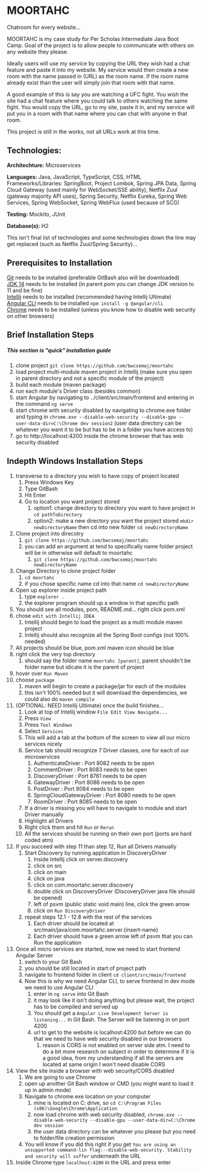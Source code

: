 # MOORTAHC
Chatroom for every website...

MOORTAHC is my case study for Per Scholas Intermediate Java Boot Camp. Goal of the project is to allow people to communicate with others on any website they please. 

Ideally users will use my service by copying the URL they wish had a chat feature and paste it into my website. My service would then create a new room with the name passed in (URL) as the room name. If the room name already exist than the user will simply join that room with that name.

A good example of this is say you are watching a UFC fight. You wish the site had a chat feature where you could talk to others watching the same fight. You would copy the URL, go to my site, paste it in, and my service will put you in a room with that name where you can chat with anyone in that room.

This project is still in the works, not all URLs work at this time.

## Technologies:

**Architechture:** Microservices

**Languages:** Java, JavaScript, TypeScript, CSS, HTML
Frameworks/Libraries: SpringBoot, Project Lombok, Spring JPA Data, Spring Cloud Gateway (used mainly for WebSocket/SSE ability), Netflix Zuul (gateway majority API uses), Spring Security, Netflix Eureka, Spring Web Services, Spring WebSocket, Spring WebFlux (used because of SCG)

**Testing:** Mockito, JUnit

**Database(s):** H2

This isn't final list of technologies and some technologies down the line may get replaced (such as Netflix Zuul/Spring Security)...

## Prerequisites to Installation
[Git](https://git-scm.com/downloads) needs to be installed (preferable GitBash also will be downloaded)\
[JDK 14](https://www.azul.com/downloads/zulu-community/?architecture=x86-64-bit&package=jdk) needs to be installed (in parent pom you can change JDK version to 11 and be fine)\
[Intellij](https://www.jetbrains.com/idea/download/#section=windows) needs to be installed (recommended having Intellij Ultimate)\
[Angular CLI](https://angular.io/cli) needs to be installed `npm install -g @angular/cli`\
[Chrome](https://www.google.com/chrome/) needs to be installed (unless you know how to disable web security on other browsers)

## Brief Installation Steps
##### This section is "quick" installation guide
1. clone project `git clone https://github.com/bwcsemaj/moortahc`
2. load project multi-module maven project in Intellij (make sure you open in parent directory and not a specific module of the project)
3. build each module (maven package)
4. run each module's Driver class (besides common)
5. start Angular by navigating to ../client/src/main/frontend and entering in the command `ng serve`
6. start chrome with security disabled by navigating to chrome.exe folder and typing in `chrome.exe --disable-web-security --disable-gpu --user-data-dir=C:\Chrome dev session2` (user data directory can be whatever you want it to be but has to be in a folder you have access to)
7. go to http://localhost:4200 inside the chrome browser that has web security disabled

## Indepth Windows Installation Steps
1. transverse to a directory you wish to have copy of project located
    1. Press Windows Key
    2. Type GitBash
    3. Hit Enter
    4. Go to location you want project stored
        1. option1: change directory to directory you want to have project in `cd pathToDirectory`
        2. option2: make a new directory you want the project stored `mkdir newDirectoryName` then cd into new folder `cd newDirectoryName`
2. Clone project into direcotry
    1. `git clone https://github.com/bwcsemaj/moortahc`
    2. you can add an argument at tend to specifically name folder project will be in otherwise will default to moortahc
        1. `git clone https://github.com/bwcsemaj/moortahc newDirectoryName`
3. Change Directory to clone project folder
    1. `cd moortahc`
    2. if you chose specific name cd into that name `cd newDirectoryName`
4. Open up explorer inside project path
    1. type `explorer .`
    2. the explorer program should up a window in that specific path
5. You should see all modules, pom, README.md... right click pom.xml
6. chose `edit with Intellij IDEA`
    1. Intellij should begin to load the project as a multi module maven project
    2. Intellij should also recognize all the Spring Boot configs (not 100% needed)
7. All projects should be blue, pom.xml maven icon should be blue
8. right click the very top directory 
    1. should say the folder name `moortahc [parent]`, parent shouldn't be folder name but idicate it is the parent of project
9. hover over `Run Maven`
10. choose `package`
    1. maven will begin to create a package/jar for each of the modules
    2. this isn't 100% needed but it will download the dependencies, we could also do `maven compile`
11. (OPTIONAL: NEED Intellij Ultimate) once the build finishes...
    1. Look at top of Intellij window `File Edit View Navigate...`
    2. Press `View`
    3. Press `Tool Windows`
    4. Select `Services`
    5. This will add a tab at the bottom of the screen to view all our micro services nicely
    6. Service tab should recognize 7 Driver classes, one for each of our microservices
        1. AuthenticateDriver : Port 8082 needs to be open
        2. CommentDriver : Port 8083 needs to be open
        3. DiscoveryDriver : Port 8761 needs to be open
        4. GatewayDriver : Port 8086 needs to be open
        5. PostDriver : Port 8084 needs to be open
        6. SpringCloudGatewayDriver : Port 8080 needs to be open
        7. RoomDriver : Port 8085 needs to be open
    7. If a driver is missing you will have to navigate to module and start Driver manually
    8. Highlight all Drivers 
    9. Right click them and hit `Run` or `Rerun`
    10. All the services should be running on their own port (ports are hard coded atm)
12. If you succeed with step 11 than step 12, Run all Drivers manually
    1. Start Discovery by running application in DiscoveryDriver
        1. Inside Intellij click on server.discovery
        2. click on src
        3. click on main
        4. click on java
        5. click on com.moortahc.server.discovery
        6. double click on DiscoveryDriver (DiscoveryDriver java file should be opened)
        7. left of psvm (public static void main) line, click the green arrow
        8. click on `Run DiscoveryDriver`
    2. repeat steps 12.1 - 12.8 with the rest of the services
        1. Each driver should be located at src/main/java/com.moortahc.server.{insert-name}
        2. Each driver should have a green arrow left of psvm that you can Run the application
13. Once all micro services are started, now we need to start frontend Angular Server
    1. switch to your Git Bash
    2. you should be still located in start of project path
    3. navigate to frontend folder in client `cd client/src/main/frontend`
    4. Now this is why we need Angular CLI, to serve frontend in dev mode we need to use Angular CLI
        1. enter in `ng serve` into Git Bash
        2. it may look like it isn't doing anything but please wait, the project has to be compiled and served up
        3. You should get a `Angular Live Development Server is listening...` in Git Bash. The Server will be listening in on port 4200
        4. url to get to the website is localhost:4200 but before we can do that we need to have web security disabled in our browsers
            1. reason is CORS is not enabled on server side atm. I need to do a bit more research 
            on subject in order to determine if it is a good idea, from my understanding if all the servers are located at same origin I won't need disable CORS
14. View the site inside a browser with web security/CORS disabled
    1. We are going to use Chrome
    2. open up another Git Bash window or CMD (you might want to load it up in admin mode)
    3. Navigate to chrome.exe location on your computer
        1. mine is located on C: drive, so `cd C:\Program Files (x86)\Google\Chrome\Application`
        2. now load chrome with web security disabled, `chrome.exe --disable-web-security --disable-gpu --user-data-dir=C:\Chrome dev session`
        3. the user data directory can be whatever you please but you need to folder/file creation permission
    4. You will know if you did this right if you get `You are using an unsupported command-lin flag:--disable-web-security. Stability and security will suffer` underneath the URL
15. Inside Chrome type `localhost:4200` in the URL and press enter

            